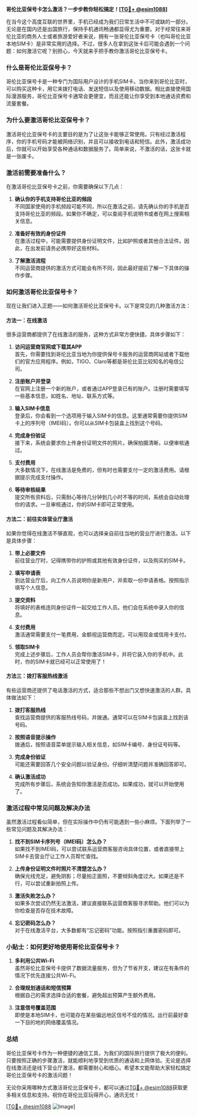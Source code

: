 **哥伦比亚保号卡怎么激活？一步步教你轻松搞定！[[TG💪+ @esim1088](https://t.me/s/esim1088)]**

在当今这个高度互联的世界里，手机已经成为我们日常生活中不可或缺的一部分。无论是在国内还是出国旅行，保持手机通讯畅通都显得尤为重要。对于经常往来哥伦比亚的商务人士或者旅游爱好者来说，拥有一张哥伦比亚保号卡（也叫哥伦比亚本地SIM卡）是非常实用的选择。不过，很多人在拿到这张卡后可能会遇到一个问题：如何激活它呢？别担心，今天就来手把手教你激活哥伦比亚保号卡。

### 什么是哥伦比亚保号卡？

哥伦比亚保号卡是一种专门为国际用户设计的手机SIM卡。当你来到哥伦比亚时，可以购买这种卡，用它来拨打电话、发送短信以及使用移动数据。相比直接使用国际漫游服务，哥伦比亚保号卡通常会更便宜，而且还能让你享受到本地通话资费和流量套餐。

### 为什么要激活哥伦比亚保号卡？

激活哥伦比亚保号卡的主要目的是为了让这张卡能够正常使用。只有经过激活程序，你的手机号码才能被网络识别，并且可以接收到电话和短信。此外，激活成功后，你就可以开始享受各种通话和数据服务了。简单来说，不激活的话，这张卡就是一张废卡。

### 激活前需要准备什么？

在激活哥伦比亚保号卡之前，你需要确保以下几点：

1. **确认你的手机支持哥伦比亚的频段**  
   不同国家使用的手机频段可能不同，所以在激活之前，请先确认你的手机是否支持哥伦比亚的频段。如果你不确定，可以查阅手机说明书或者在网上搜索相关信息。

2. **准备好有效的身份证件**  
   在激活过程中，可能需要提供身份证明文件，比如护照或者其他合法证件。因此，在出发前请务必携带好这些材料。

3. **了解激活流程**  
   不同运营商提供的激活方式可能会有所不同，因此最好提前了解一下具体的操作步骤。

### 如何激活哥伦比亚保号卡？

现在让我们进入正题——如何激活哥伦比亚保号卡。以下是常见的几种激活方法：

#### 方法一：在线激活

很多运营商都提供了在线激活的服务，这种方式非常方便快捷。具体步骤如下：

1. **访问运营商官网或下载其APP**  
   首先，你需要找到哥伦比亚当地为你提供保号卡服务的运营商网站或者下载他们的官方应用程序。例如，TIGO、Claro等都是哥伦比亚比较知名的电信公司。

2. **注册账户并登录**  
   在官网上注册一个新的账户，或者通过APP登录已有的账户。注册时需要填写一些基本信息，如姓名、地址、联系方式等。

3. **输入SIM卡信息**  
   登录后，你会看到一个选项用于输入SIM卡的信息。这里通常需要你提供SIM卡上的序列号（IMEI码）。你可以从SIM卡包装盒上找到这个号码。

4. **完成身份验证**  
   接下来，系统会要求你上传身份证明文件的照片。确保拍摄清晰，以便审核通过。

5. **支付费用**  
   大多数情况下，在线激活是免费的，但有时也需要支付一定的激活费用。请根据提示完成支付操作。

6. **等待审核结果**  
   提交所有资料后，只需耐心等待几分钟到几小时不等的时间，系统会自动处理你的请求。一旦审核通过，你的SIM卡即可正常使用。

#### 方法二：前往实体营业厅激活

如果你觉得在线激活不够直观，也可以选择亲自前往当地的营业厅进行激活。以下是具体步骤：

1. **带上必要文件**  
   前往营业厅时，记得携带你的护照或其他有效身份证件，以及购买的SIM卡。

2. **填写申请表**  
   到达营业厅后，向工作人员说明你是新用户，并索取一份申请表格。按照指示填写个人信息。

3. **提交资料**  
   将填好的表格连同身份证件一起交给工作人员。他们会在系统中录入你的信息。

4. **支付费用**  
   激活通常需要支付一笔费用，金额视运营商而定。可以用现金或信用卡支付。

5. **领取SIM卡**  
   完成上述步骤后，工作人员会帮你激活SIM卡，并将它装入你的手机中。此时，你的SIM卡就已经可以正常使用了！

#### 方法三：拨打客服热线激活

有些运营商还提供了电话激活的方式，适合那些不想出门又想快速激活的人群。具体做法如下：

1. **拨打客服热线**  
   查找运营商提供的客服热线号码，并拨通。通常可以在SIM卡包装盒上找到该号码。

2. **按照语音提示操作**  
   拨通后，按照语音菜单提示输入相关信息，如SIM卡编号、身份证号码等。

3. **完成身份验证**  
   可能还需要回答几个安全问题以验证身份。仔细听清楚问题并准确回答即可。

4. **确认激活成功**  
   完成所有步骤后，系统会告知你激活是否成功。如果成功，就可以开始使用了。

### 激活过程中常见问题及解决办法

虽然激活过程看似简单，但在实际操作中仍有可能遇到一些小麻烦。下面列举了一些常见问题及其解决办法：

1. **找不到SIM卡序列号（IMEI码）怎么办？**  
   如果找不到IMEI码，可以尝试联系运营商客服咨询具体位置，或者直接带上SIM卡去营业厅让工作人员帮忙查找。

2. **上传身份证明文件时照片不清楚怎么办？**  
   确保光线充足，避免阴影；尽量拍正面照，不要倾斜角度过大。如果还是不行，可以尝试重新拍照上传。

3. **激活失败怎么办？**  
   如果多次尝试仍然无法激活，建议直接联系运营商客服寻求帮助。他们可以为你检查是否存在技术故障。

4. **忘记密码怎么办？**  
   对于在线激活平台，大多数都有“忘记密码”功能。按照指引重置密码即可。

### 小贴士：如何更好地使用哥伦比亚保号卡？

1. **多利用公共Wi-Fi**  
   虽然哥伦比亚保号卡提供了数据流量服务，但为了节省开支，建议在有条件的情况下优先连接公共Wi-Fi。

2. **合理规划通话和短信预算**  
   根据自己的需求选择合适的套餐，避免超出预算产生额外费用。

3. **注意信号覆盖范围**  
   即使是本地SIM卡，也可能存在某些偏远地区信号不佳的情况。出行前最好查一下目的地的网络覆盖情况。

### 总结

哥伦比亚保号卡作为一种便捷的通信工具，为我们的国际旅行提供了极大的便利。只要按照正确的步骤激活，就能顺利地享受到优质的通话和上网体验。无论是选择在线激活还是线下营业厅激活，都需要耐心和细心。希望本文能帮助大家轻松搞定哥伦比亚保号卡的激活问题！

无论你采用哪种方式激活哥伦比亚保号卡，都可以通过[TG💪+ @esim1088](https://t.me/s/esim1088)获取更多相关信息和支持。祝你在哥伦比亚玩得开心，通讯无忧！

[[TG💪+ @esim1088](https://t.me/s/esim1088) ![Image](https://i.postimg.cc/4NQfJmqS/Snipaste-2025-05-13-00-14-12.png)]